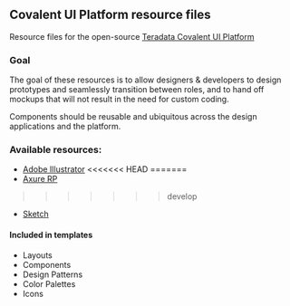 ## Covalent UI Platform resource files

Resource files for the open-source [Teradata Covalent UI Platform](https://teradata.github.io/covalent/)

### Goal

The goal of these resources is to allow designers & developers to design prototypes and seamlessly transition between roles, and to hand off mockups that will not result in the need for custom coding.

Components should be reusable and ubiquitous across the design applications and the platform. 

### Available resources:

* [Adobe Illustrator](illustrator)
<<<<<<< HEAD
=======
* [Axure RP](axure)
>>>>>>> develop
* [Sketch](sketch)

#### Included in templates

- Layouts
- Components
- Design Patterns
- Color Palettes
- Icons